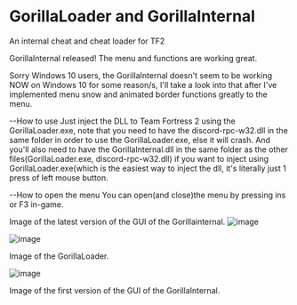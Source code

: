 # GorillaLoader and GorillaInternal
An internal cheat and cheat loader for TF2

GorillaInternal released! The menu and functions are working great.

Sorry Windows 10 users, the GorillaInternal doesn't seem to be working NOW on Windows 10 for some reason/s, I'll take a look into that after I've implemented menu snow and animated border functions greatly to the menu.

--How to use
Just inject the DLL to Team Fortress 2 using the GorillaLoader.exe, note that you need to have the discord-rpc-w32.dll in the same folder in order to use the GorillaLoader.exe, else it will crash. And you'll also need to have the GorillaInternal.dll in the same folder as the other files(GorillaLoader.exe, discord-rpc-w32.dll) if you want to inject using GorillaLoader.exe(which is the easiest way to inject the dll, it's literally just 1 press of left mouse button.

--How to open the menu
You can open(and close)the menu by pressing ins or F3 in-game.

Image of the latest version of the GUI of the Gorillainternal.
![image](https://github.com/FUFUGUA/GorillaLoader/assets/97225465/6be82c32-1fed-4c4a-802e-55ec46d4c131)

![image](https://github.com/FUFUGUA/GorillaLoader/assets/97225465/b9aa6274-fb3f-460e-bfc4-7a2771db5eea)

Image of the GorillaLoader.

![image](https://github.com/FUFUGUA/GorillaLoader/assets/97225465/d60ede75-e914-4168-8a29-94fb1f71b02d)

Image of the first version of the GUI of the GorillaInternal.





